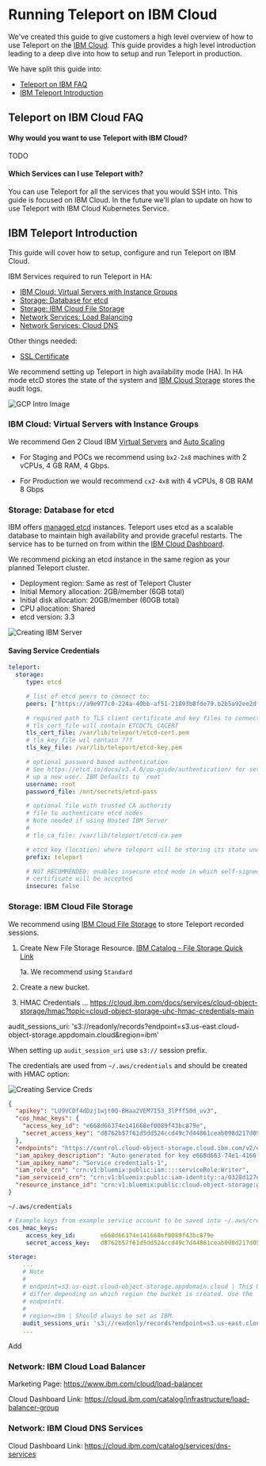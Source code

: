 # Running Teleport on IBM Cloud

We've created this guide to give customers a high level overview of how to use Teleport
on the [IBM Cloud](https://www.ibm.com/cloud). This guide provides a high level 
introduction leading to a deep dive into how to setup and run Teleport in production.

We have split this guide into:

- [Teleport on IBM FAQ](#teleport-on-ibm-cloud-faq)
- [IBM Teleport Introduction](#ibm-teleport-introduction)

## Teleport on IBM Cloud FAQ

#### Why would you want to use Teleport with IBM Cloud?
TODO

#### Which Services can I use Teleport with?

You can use Teleport for all the services that you would SSH into. This guide is 
focused on IBM Cloud.  In the future we'll plan to update on how to use 
Teleport with IBM Cloud Kubernetes Service. 

## IBM Teleport Introduction

This guide will cover how to setup, configure and run Teleport on IBM Cloud.

IBM Services required to run Teleport in HA:

 - [IBM Cloud: Virtual Servers with Instance Groups](#)
 - [Storage: Database for etcd](#)
 - [Storage: IBM Cloud File Storage](#)
 - [Network Services: Load Balancing](#)
 - [Network Services: Cloud DNS](#)
 
Other things needed:

 - [SSL Certificate](https://www.ibm.com/cloud/ssl-certificates)


We recommend setting up Teleport in high availability mode (HA). In HA mode etcD 
stores the state of the system and [IBM Cloud Storage](https://www.ibm.com/cloud/storage) 
stores the audit logs.

![GCP Intro Image](img/IBM/IBM_HA.svg)

### IBM Cloud: Virtual Servers with Instance Groups

We recommend Gen 2 Cloud IBM [Virtual Servers](https://www.ibm.com/cloud/virtual-servers) and [Auto Scaling](https://www.ibm.com/cloud/auto-scaling)

  - For Staging and POCs we recommend using `bx2-2x8` machines with 2 vCPUs, 4 GB RAM,	4 Gbps. 
  
  - For Production we would recommend `cx2-4x8` with	4 vCPUs, 	8 GB RAM	8 Gbps

### Storage: Database for etcd

IBM offers [managed etcd](https://www.ibm.com/cloud/databases-for-etcd) instances. 
Teleport uses etcd as a scalable  database to maintain high availability and provide
graceful restarts.  The service has to be turned on from within the [IBM Cloud Dashboard](https://cloud.ibm.com/catalog/services/databases-for-etcd).

We recommend picking an etcd instance in the same region as your planned Teleport 
cluster. 

- Deployment region: Same as rest of Teleport Cluster
- Initial Memory allocation: 2GB/member (6GB total)
- Initial disk allocation: 20GB/member (60GB total)
- CPU allocation: Shared 
- etcd version: 3.3 

![Creating IBM Server](img/IBM/cloud.ibm.com_catalog_services_databases-for-etcd.png) 

#### Saving Service Credentials

```yaml
teleport:
  storage:
     type: etcd

     # list of etcd peers to connect to:
     peers: ["https://a9e977c0-224a-40bb-af51-21893b8fde79.b2b5a92ee2df47d58bad0fa448c15585.databases.appdomain.cloud:30359"]

     # required path to TLS client certificate and key files to connect to etcd
     # tls_cert_file will contain ETCDCTL_CACERT
     tls_cert_file: /var/lib/teleport/etcd-cert.pem
     # tls_key_file wil contain ???
     tls_key_file: /var/lib/teleport/etcd-key.pem

     # optional password based authentication
     # See https://etcd.io/docs/v3.4.0/op-guide/authentication/ for setting
     # up a new user. IBM Defaults to `root`
     username: root
     password_file: /mnt/secrets/etcd-pass

     # optional file with trusted CA authority
     # file to authenticate etcd nodes
     # Note needed if using Hosted IBM Server
     #
     # tls_ca_file: /var/lib/teleport/etcd-ca.pem

     # etcd key (location) where teleport will be storing its state under:
     prefix: teleport

     # NOT RECOMMENDED: enables insecure etcd mode in which self-signed
     # certificate will be accepted
     insecure: false
``` 



### Storage: IBM Cloud File Storage
We recommend using [IBM Cloud File Storage](https://www.ibm.com/cloud/file-storage) to store Teleport recorded sessions. 

1. Create New File Storage Resource. [IBM Catalog - File Storage Quick Link](https://cloud.ibm.com/catalog/infrastructure/file-storage)

    1a. We recommend using `Standard`

2. Create a new bucket. 
3. HMAC Credentials ... https://cloud.ibm.com/docs/services/cloud-object-storage/hmac?topic=cloud-object-storage-uhc-hmac-credentials-main 


audit_sessions_uri: 's3://readonly/records?endpoint=s3.us-east.cloud-object-storage.appdomain.cloud&region=ibm'

When setting up `audit_session_uri` use `s3://` session prefix.

The credentials are used from `~/.aws/credentials` and should be created with HMAC option:

![Creating Service Creds](img/IBM/cloud.ibm.com_object-store-service-creds.png) 

```json 
{
  "apikey": "LU9VCDf4dDzj1wjt0Q-BHaa2VEM7I53_3lPff50d_uv3",
  "cos_hmac_keys": {
    "access_key_id": "e668d66374e141668ef0089f43bc879e",
    "secret_access_key": "d8762b57f61d5dd524ccd49c7d44861ceab098d217d05836"
  },
  "endpoints": "https://control.cloud-object-storage.cloud.ibm.com/v2/endpoints",
  "iam_apikey_description": "Auto-generated for key e668d663-74e1-4166-8ef0-089f43bc879e",
  "iam_apikey_name": "Service credentials-1",
  "iam_role_crn": "crn:v1:bluemix:public:iam::::serviceRole:Writer",
  "iam_serviceid_crn": "crn:v1:bluemix:public:iam-identity::a/0328d127d04047548c9d4bedcd24b85e::serviceid:ServiceId-c7ee0ee9-ea74-467f-a49e-ef60f6b27a71",
  "resource_instance_id": "crn:v1:bluemix:public:cloud-object-storage:global:a/0328d127d04047548c9d4bedcd24b85e:32049c3c-207e-4731-8b8a-53bf3b4844e7::"
}
```

`~/.aws/credentials` 

```yaml
# Example keys from example service account to be saved into ~/.aws/credentials
cos_hmac_keys:                                          
     access_key_id:       e668d66374e141668ef0089f43bc879e         
     secret_access_key:   d8762b57f61d5dd524ccd49c7d44861ceab098d217d05836       
```

```yaml
storage:
    ...
    # Note
    # 
    # endpoint=s3.us-east.cloud-object-storage.appdomain.cloud | This URL will 
    # differ depending on which region the bucket is created. Use the  public 
    # endpoints.
    # 
    # region=ibm | Should always be set as IBM. 
    audit_sessions_uri: 's3://readonly/records?endpoint=s3.us-east.cloud-object-storage.appdomain.cloud&region=ibm'
    ...
```

Add 


### Network: IBM Cloud Load Balancer 



Marketing Page: https://www.ibm.com/cloud/load-balancer

Cloud Dashboard Link: https://cloud.ibm.com/catalog/infrastructure/load-balancer-group 

### Network: IBM Cloud DNS Services

Cloud Dashboard Link:  https://cloud.ibm.com/catalog/services/dns-services